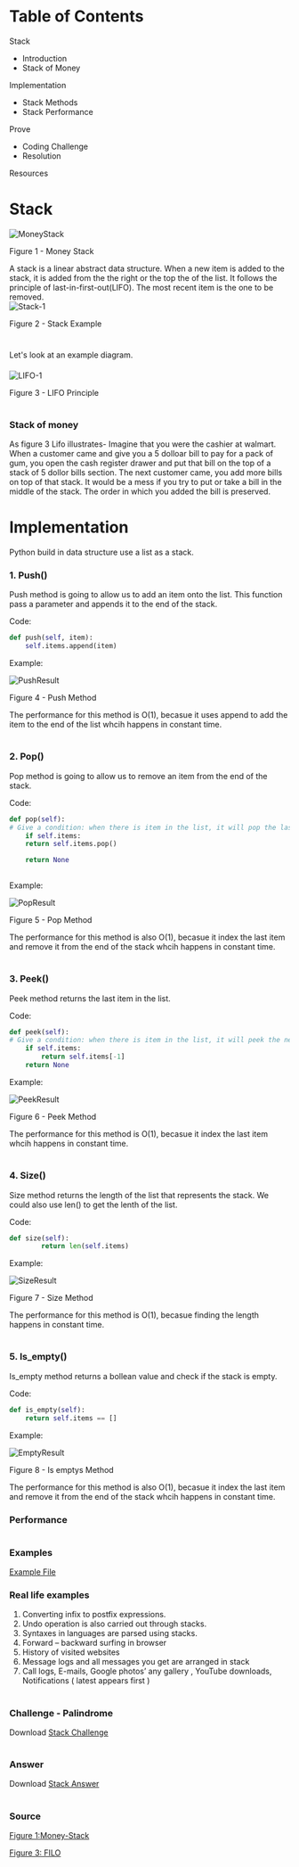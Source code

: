 <!--
What is the purpose of the data structure?

What is the performance of the data structure (you will need to talk about big O notation)?
What kind of problems can be solved using the data structure?

How would the data structure be used in Python (in some cases you will need to discuss recursion)?

What kind of errors are common when using the data structure? -->

# Table of Contents
Stack
* Introduction
* Stack of Money

Implementation
* Stack Methods
* Stack Performance

Prove
* Coding Challenge
* Resolution

Resources


# Stack
![MoneyStack](https://github.com/chloehuang18/Python-Data-Structure/blob/master/money-stack.PNG)

Figure 1 - Money Stack

A stack is a linear abstract data structure. When a new item is added to the stack, it is added from the the right or the top the of the list. It follows the principle of last-in-first-out(LIFO). The most recent item is the one to be removed.  
![Stack-1](https://github.com/chloehuang18/Python-Data-Structure/blob/master/stack_1.png)

Figure 2 - Stack Example
#
Let's look at an example diagram. 
#### 
![LIFO-1](https://github.com/chloehuang18/Python-Data-Structure/blob/master/stack_lifo.png)

Figure 3 - LIFO Principle

#
### Stack of money 
As figure 3 Lifo illustrates- Imagine that you were the cashier at walmart. When a customer came and give you a 5 dolloar bill to pay for a pack of gum, 
you open the cash register drawer and put that bill on the top of a stack of 5 dollor bills section. The next customer came, you add more bills on top of that stack. 
It would be a mess if you try to put or take a bill in the middle of the stack. The order in which you added the bill is preserved. 

# Implementation
Python build in data structure use a list as a stack. 

### 1. Push()
Push method is going to allow us to add an item onto the list. This function pass a parameter and appends it to the end of the stack.

Code:
```python
def push(self, item):
    self.items.append(item)  
```
Example:

![PushResult](https://github.com/chloehuang18/Python-Data-Structure/blob/master/push_result.PNG)

Figure 4 - Push Method

The performance for this method is O(1), becasue it uses append to add the item to the end of the list whcih happens in constant time. 
#
### 2. Pop()
Pop method is going to allow us to remove an item from the end of the stack.

Code:
```python
def pop(self):
# Give a condition: when there is item in the list, it will pop the last item, otherwise it will return None
    if self.items: 
    return self.items.pop()

    return None
    
```
Example:

![PopResult](https://github.com/chloehuang18/Python-Data-Structure/blob/master/pop_result.PNG)

Figure 5 - Pop Method

The performance for this method is also O(1), becasue it index the last item and remove it from the end of the stack whcih happens in constant time.
#
### 3. Peek()
Peek method returns the last item in the list.

Code:
```python
def peek(self):
# Give a condition: when there is item in the list, it will peek the next item, otherwise it will return None
    if self.items: 
        return self.items[-1] 
    return None    
```
Example:

![PeekResult](https://github.com/chloehuang18/Python-Data-Structure/blob/master/peek_result.png)

Figure 6 - Peek Method

The performance for this method is O(1), becasue it index the last item whcih happens in constant time.

#
### 4. Size()
Size method returns the length of the list that represents the stack.
We could also use len() to get the lenth of the list.

Code:
```python
def size(self):
        return len(self.items)
```
Example:

![SizeResult](https://github.com/chloehuang18/Python-Data-Structure/blob/master/size_result.png)

Figure 7 - Size Method

The performance for this method is O(1), becasue finding the length happens in constant time.

#
### 5. Is_empty()
Is_empty method returns a bollean value and check if the stack is empty.

Code:
```python
def is_empty(self):
    return self.items == []  
```
Example:

![EmptyResult](https://github.com/chloehuang18/Python-Data-Structure/blob/master/empty_result.png)

Figure 8 - Is emptys Method

The performance for this method is also O(1), becasue it index the last item and remove it from the end of the stack whcih happens in constant time.


### Performance

#

### Examples
[Example File](stack_example.py)

### Real life examples

1. Converting infix to postfix expressions.
2. Undo operation is also carried out through stacks.
3. Syntaxes in languages are parsed using stacks.
4. Forward – backward surfing in browser
5. History of visited websites
6. Message logs and all messages you get are arranged in stack
7. Call logs, E-mails, Google photos’ any gallery , YouTube downloads, Notifications ( latest appears first )

#
### Challenge - Palindrome
Download [Stack Challenge](stack_challenage.py)
#
### Answer
Download [Stack Answer](stack_answer.py)
#
### Source
[Figure 1:Money-Stack](https://www.yourconroenews.com/business/bizfeed/article/Mississippi-bank-to-purchase-Houston-s-Icon-Bank-12847400.php)

[Figure 3: FILO](https://en.wikipedia.org/wiki/File:Lifo_stack.png)
